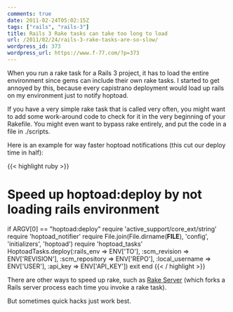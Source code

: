 ```yaml
---
comments: true
date: 2011-02-24T05:02:15Z
tags: ["rails", "rails-3"]
title: Rails 3 Rake tasks can take too long to load
url: /2011/02/24/rails-3-rake-tasks-are-so-slow/
wordpress_id: 373
wordpress_url: https://www.f-77.com/?p=373
---
```


When you run a rake task for a Rails 3 project, it has to load the entire environment since gems can include their own rake tasks. I started to get annoyed by this, because every capistrano deployment would load up rails on my environment just to notify hoptoad.

If you have a very simple rake task that is called very often, you might want to add some work-around code to check for it in the very beginning of your Rakefile. You might even want to bypass rake entirely, and put the code in a file in ./scripts.

Here is an example for way faster hoptoad notifications (this cut our deploy time in half):

{{< highlight ruby >}}

# Speed up hoptoad:deploy by not loading rails environment

if ARGV[0] == "hoptoad:deploy"
require 'active_support/core_ext/string'
require 'hoptoad_notifier'
require File.join(File.dirname(**FILE**), 'config', 'initializers', 'hoptoad')
require 'hoptoad_tasks'
HoptoadTasks.deploy(:rails_env => ENV['TO'],
:scm_revision => ENV['REVISION'],
:scm_repository => ENV['REPO'],
:local_username => ENV['USER'],
:api_key => ENV['API_KEY'])
exit
end
{{< / highlight >}}

There are other ways to speed up rake, such as <a href="https://github.com/outoftime/rake_server">Rake Server</a> (which forks a Rails server process each time you invoke a rake task).

But sometimes quick hacks just work best.
